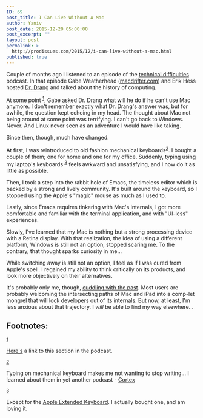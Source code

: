```yaml
---
ID: 69
post_title: I Can Live Without A Mac
author: Yaniv
post_date: 2015-12-20 05:00:00
post_excerpt: ""
layout: post
permalink: >
  http://prodissues.com/2015/12/i-can-live-without-a-mac.html
published: true
---
```

<p> Couple of months ago I listened to an episode of the <a href="http://technicaldifficulties.us/episodes/080-a-history-of-computing">technical difficulties</a> podcast. In that episode Gabe Weatherhead (<a href="http://macdrifter.com/">macdrifter.com</a>) and Erik Hess hosted <a href="https://twitter.com/drdrang">Dr. Drang</a> and talked about the history of computing. </p>

<p> At some point <sup><a id="fnr.1" class="footref" href="#fn.1">1</a></sup>, Gabe asked Dr. Drang what will he do if he can't use Mac anymore. I don't remember exactly what Dr. Drang's answer was, but for awhile, the question kept echoing in my head. The thought about Mac not being around at some point was terrifying. I can't go back to Windows. Never. And Linux never seen as an adventure I would have like taking. </p>

<p> Since then, though, much have changed. </p>

<p> At first, I was reintroduced to old fashion mechanical keyboards<sup><a id="fnr.2" class="footref" href="#fn.2">2</a></sup>. I bought a couple of them; one for home and one for my office. Suddenly, typing using my laptop's keyboards <sup><a id="fnr.3" class="footref" href="#fn.3">3</a></sup> feels awkward and unsatisfying, and I now do it as little as possible. </p>

<p> Then, I took a step into the rabbit hole of Emacs, the timeless editor which is backed by a strong and lively community. It's built around the keyboard, so I stopped using the Apple's "magic" mouse as much as I used to. </p>

<p> Lastly, since Emacs requires tinkering with Mac's internals, I got more comfortable and familiar with the terminal application, and with "UI-less" experiences. </p>

<p> Slowly, I've learned that my Mac is nothing but a strong processing device with a Retina display. With that realization, the idea of using a different platform, Windows is still not an option, stopped scaring me. To the contrary, that thought sparks curiosity in me... </p>

<p> While switching away is still not an option, I feel as if I was cured from Apple's spell. I regained my ability to think critically on its products, and look more objectively on their alternatives. </p>

<p> It's probably only me, though, <a href="http://prodissues.com/2015/11/leap-into-the-past-irc.html">cuddling with the past</a>. Most users are probably welcoming the intersecting paths of Mac and iPad into a comp-let mongrel that will lock developers out of its internals. But now, at least, I'm less anxious about that trajectory. I <i>will</i> be able to find my way elsewhere... </p>
<div id="footnotes">
<h2 class="footnotes">Footnotes: </h2>
<div id="text-footnotes">

<div class="footdef"><sup><a id="fn.1" class="footnum" href="#fnr.1">1</a></sup> <div class="footpara"><p class="footpara"> <a href="http://soundcloud.com/techdiffpodcast/080-a-history-of-computing#t%253D77:12">Here's</a> a link to this section in the podcast. </p></div></div>

<div class="footdef"><sup><a id="fn.2" class="footnum" href="#fnr.2">2</a></sup> <div class="footpara"><p class="footpara"> Typing on mechanical keyboard makes me not wanting to stop writing... I learned about them in yet another podcast - <a href="https://www.relay.fm/cortex/1">Cortex</a> </p></div></div>

<div class="footdef"><sup><a id="fn.3" class="footnum" href="#fnr.3">3</a></sup> <div class="footpara"><p class="footpara"> Except for the <a href="https://en.wikipedia.org/wiki/Apple_Extended_Keyboard">Apple Extended Keyboard</a>. I actually bought one, and am loving it. </p></div></div>


</div>
</div>